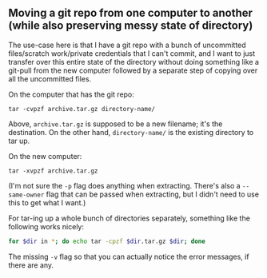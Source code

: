 ## Moving a git repo from one computer to another (while also preserving messy state of directory)

The use-case here is that I have a git repo with a bunch of uncommitted files/scratch work/private credentials that I can't commit,
and I want to just transfer over this entire state of the directory without doing something like a git-pull from the new
computer followed by a separate step of copying over all the uncommitted files.

On the computer that has the git repo:

```
tar -cvpzf archive.tar.gz directory-name/
```

Above, `archive.tar.gz` is supposed to be a new filename; it's the destination.
On the other hand, `directory-name/` is the existing directory to tar up.

On the new computer:

```
tar -xvpzf archive.tar.gz
```

(I'm not sure the `-p` flag does anything when extracting.
There's also a `--same-owner` flag that can be passed when extracting,
but I didn't need to use this to get what I want.)

For tar-ing up a whole bunch of directories separately, something like the following works nicely:

```bash
for $dir in *; do echo tar -cpzf $dir.tar.gz $dir; done
```

The missing `-v` flag so that you can actually notice the error messages, if there are any.

